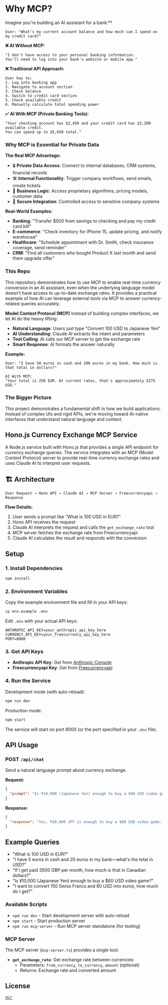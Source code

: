 # Why MCP?

Imagine you're building an AI assistant for a bank:**

```
User: "What's my current account balance and how much can I spend on my credit card?"
```

**❌ AI Without MCP:**
```
"I don't have access to your personal banking information. 
You'll need to log into your bank's website or mobile app."
```

**❌ Traditional API Approach:**
```
User has to:
1. Log into banking app
2. Navigate to account section  
3. Check balance
4. Switch to credit card section
5. Check available credit
6. Manually calculate total spending power
```

**✅ AI With MCP (Private Banking Tools):**
```
"Your checking account has $2,450 and your credit card has $3,200 available credit. 
You can spend up to $5,650 total."
```

### Why MCP is Essential for Private Data

**The Real MCP Advantage:**
- 🔒 **Private Data Access**: Connect to internal databases, CRM systems, financial records
- 🛠️ **Internal Functionality**: Trigger company workflows, send emails, create tickets
- 🏢 **Business Logic**: Access proprietary algorithms, pricing models, customer data
- 🔐 **Secure Integration**: Controlled access to sensitive company systems

**Real-World Examples:**
- **Banking**: "Transfer $500 from savings to checking and pay my credit card bill"
- **E-commerce**: "Check inventory for iPhone 15, update pricing, and notify warehouse"
- **Healthcare**: "Schedule appointment with Dr. Smith, check insurance coverage, send reminder"
- **CRM**: "Find all customers who bought Product X last month and send them upgrade offer"

### This Repo
This repository demonstrates how to use MCP to enable real-time currency conversion in an AI assistant, even when the underlying language model doesn't have access to up-to-date exchange rates. It provides a practical example of how AI can leverage external tools via MCP to answer currency-related queries accurately.

**Model Context Protocol (MCP)** Instead of building complex interfaces, we let AI do the heavy lifting:

- **Natural Language**: Users just type "Convert 100 USD to Japanese Yen"
- **AI Understanding**: Claude AI extracts the intent and parameters
- **Tool Calling**: AI calls our MCP server to get the exchange rate
- **Smart Response**: AI formats the answer naturally

**Example:**
```
User: "I have 50 euros in cash and 200 euros in my bank. How much is that total in dollars?"

AI With MCP:
"Your total is 250 EUR. At current rates, that's approximately $275 USD."
```

### The Bigger Picture

This project demonstrates a fundamental shift in how we build applications. Instead of complex UIs and rigid APIs, we're moving toward AI-native interfaces that understand natural language and context.


## Hono.js Currency Exchange MCP Service

A Node.js service built with Hono.js that provides a single API endpoint for currency exchange queries. The service integrates with an MCP (Model Context Protocol) server to provide real-time currency exchange rates and uses Claude AI to interpret user requests.

## 🏗️ Architecture

```
User Request → Hono API → Claude AI → MCP Server → Freecurrencyapi → Response
```

**Flow Details:**
1. User sends a prompt like "What is 100 USD in EUR?"
2. Hono API receives the request
3. Claude AI interprets the request and calls the `get_exchange_rate` tool
4. MCP server fetches the exchange rate from Freecurrencyapi
5. Claude AI calculates the result and responds with the conversion

## Setup

### 1. Install Dependencies

```bash
npm install
```

### 2. Environment Variables

Copy the example environment file and fill in your API keys:

```bash
cp env.example .env
```

Edit `.env` with your actual API keys:

```env
ANTHROPIC_API_KEY=your_anthropic_api_key_here
CURRENCY_API_KEY=your_freecurrency_api_key_here
PORT=8000
```

### 3. Get API Keys

- **Anthropic API Key**: Get from [Anthropic Console](https://console.anthropic.com/)
- **Freecurrencyapi Key**: Get from [Freecurrencyapi](https://freecurrencyapi.com/)

### 4. Run the Service

Development mode (with auto-reload):
```bash
npm run dev
```

Production mode:
```bash
npm start
```

The service will start on port 8000 (or the port specified in your `.env` file).

## API Usage

### POST `/api/chat`

Send a natural language prompt about currency exchange.

**Request:**
```json
{
  "prompt": "Is ¥10,000 (Japanese Yen) enough to buy a $60 USD video game?"
}
```

**Response:**
```json
{
  "response": "Yes, ¥10,000 JPY is enough to buy a $60 USD video game. When converted, ¥10,000 JPY is worth approximately $65.83 USD, which gives you about $5.83 USD in change after buying the $60 game.",
}
```


## Example Queries

- "What is 100 USD in EUR?"
- "I have 5 euros in cash and 20 euros in my bank—what's the total in USD?"
- "If I get paid 3500 GBP per month, how much is that in Canadian dollars?"
- "Is ¥10,000 (Japanese Yen) enough to buy a $60 USD video game?"
- "I want to convert 150 Swiss Francs and 80 USD into euros, how much do I get?"


### Available Scripts

- `npm run dev` - Start development server with auto-reload
- `npm start` - Start production server
- `npm run mcp-server` - Run MCP server standalone (for testing)

### MCP Server

The MCP server (`mcp-server.ts`) provides a single tool:

- **`get_exchange_rate`**: Get exchange rate between currencies
  - Parameters: `from_currency`, `to_currency`, `amount` (optional)
  - Returns: Exchange rate and converted amount

## License

ISC
